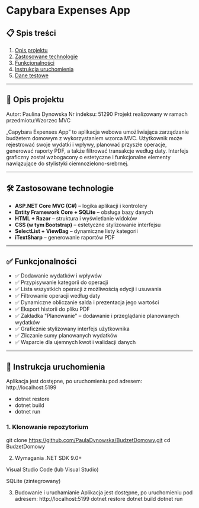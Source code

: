 # Capybara Expenses App

## 📋 Spis treści

1. [Opis projektu](#opis-projektu)
2. [Zastosowane technologie](#zastosowane-technologie)
3. [Funkcjonalności](#funkcjonalności)
4. [Instrukcja uruchomienia](#instrukcja-uruchomienia)
5. [Dane testowe](#dane-testowe)

---

## 📌 Opis projektu
Autor: Paulina Dynowska
Nr indeksu: 51290
Projekt realizowany w ramach przedmiotu:Wzorzec MVC

„Capybara Expenses App” to aplikacja webowa umożliwiająca zarządzanie budżetem domowym z wykorzystaniem wzorca MVC. Użytkownik może rejestrować swoje wydatki i wpływy, planować przyszłe operacje, generować raporty PDF, a także filtrować transakcje według daty. Interfejs graficzny został wzbogacony o estetyczne i funkcjonalne elementy nawiązujące do stylistyki ciemnozielono-srebrnej.

---

## 🛠️ Zastosowane technologie

- **ASP.NET Core MVC (C#)** – logika aplikacji i kontrolery
- **Entity Framework Core + SQLite** – obsługa bazy danych
- **HTML + Razor** – struktura i wyświetlanie widoków
- **CSS (w tym Bootstrap)** – estetyczne stylizowanie interfejsu
- **SelectList + ViewBag** – dynamiczne listy kategorii
- **iTextSharp** – generowanie raportów PDF

---

## ✅ Funkcjonalności

- ✅ Dodawanie wydatków i wpływów
- ✅ Przypisywanie kategorii do operacji
- ✅ Lista wszystkich operacji z możliwością edycji i usuwania
- ✅ Filtrowanie operacji według daty
- ✅ Dynamiczne obliczanie salda i prezentacja jego wartości
- ✅ Eksport historii do pliku PDF
- ✅ Zakładka "Planowanie" – dodawanie i przeglądanie planowanych wydatków
- ✅ Graficznie stylizowany interfejs użytkownika
- ✅ Zliczanie sumy planowanych wydatków
- ✅ Wsparcie dla ujemnych kwot i walidacji danych

---

## 🚀 Instrukcja uruchomienia
Aplikacja jest dostępne, po uruchomieniu pod adresem: http://localhost:5199
- dotnet restore
- dotnet build
- dotnet run
### 1. Klonowanie repozytorium


git clone https://github.com/PaulaDynowska/BudzetDomowy.git
cd BudzetDomowy

2. Wymagania
.NET SDK 9.0+

Visual Studio Code (lub Visual Studio)

SQLite (zintegrowany)

3. Budowanie i uruchamianie
Aplikacja jest dostępne, po uruchomieniu pod adresem: http://localhost:5199
dotnet restore
dotnet build
dotnet run



